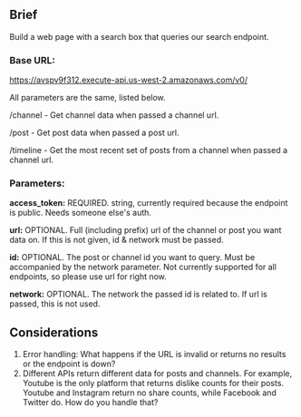 ## Brief
Build a web page with a search box that queries our search endpoint.

### Base URL:
https://avspv9f312.execute-api.us-west-2.amazonaws.com/v0/

All parameters are the same, listed below.

/channel - Get channel data when passed a channel url.

/post - Get post data when passed a post url.

/timeline - Get the most recent set of posts from a channel when passed a channel url.


### Parameters:
**access_token:** REQUIRED. string, currently required because the endpoint is public. Needs someone else's auth.

**url:** OPTIONAL. Full (including prefix) url of the channel or post you want data on. If this is not given, id & network must be passed.

**id:** OPTIONAL. The post or channel id you want to query. Must be accompanied by the network parameter. Not currently supported for all endpoints, so please use url for right now.

**network:** OPTIONAL. The network the passed id is related to. If url is passed, this is not used.


## Considerations
1. Error handling: What happens if the URL is invalid or returns no results or the endpoint is down?
2. Different APIs return different data for posts and channels. For example, Youtube is the only platform that returns dislike counts for their posts. Youtube and Instagram return no share counts, while Facebook and Twitter do. How do you handle that?
